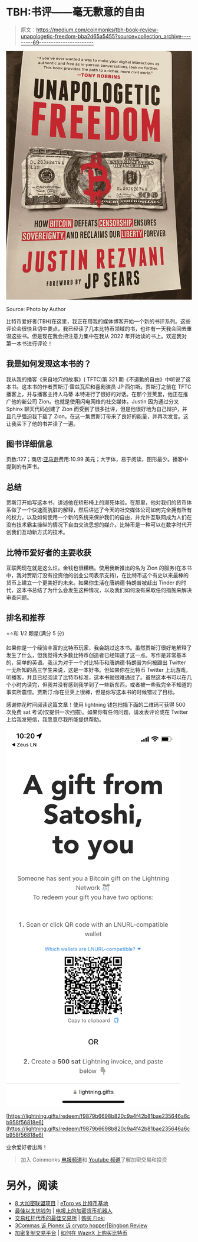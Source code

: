 # TBH:书评——毫无歉意的自由

> 原文：<https://medium.com/coinmonks/tbh-book-review-unapologetic-freedom-bba2d65a5455?source=collection_archive---------69----------------------->

![](img/7de563610b46ffa1a6decf85424d9d59.png)

Source: Photo by Author

比特币爱好者(TBH)在这里，我正在用我的媒体博客开始一个新的书评系列。这些评论会很快且切中要点。我已经读了几本比特币领域的书，也许有一天我会回去重温这些书。但是现在我会把注意力集中在我从 2022 年开始读的书上。欢迎我对第一本书进行评论！

## 我是如何发现这本书的？

我从我的播客《来自地穴的故事》( TFTC)第 321 期《不道歉的自由》中听说了这本书。这本书的作者贾斯汀·雷兹瓦尼和喜剧演员 JP·西尔斯。贾斯汀之前在 TFTC 播客上，并与播客主持人马蒂·本特进行了很好的对话。在那个豆荚里，他正在推广他的新公司 Zion。也就是使用闪电网络的社交媒体。Justin 因为通过分叉 Sphinx 聊天代码创建了 Zion 而受到了很多批评，但是他很好地为自己辩护，并且几乎强迫我下载了 Zion。在这一集贾斯汀带来了良好的能量，并再次发言。这让我买下了他的书并读了一遍。

## 图书详细信息

页数:127；商店:[亚马逊](https://www.amazon.com/dp/B09WXG2V24/ref=cm_sw_r_cp_api_i_S3HXSH7V4D70J2FKQ07J?_encoding=UTF8&psc=1)费用:10.99 美元；大字体，易于阅读，图形最少。播客中提到的有声书。

## **总结**

贾斯汀开始写这本书，讲述他在矫形椅上的濒死体验。在那里，他对我们的货币体系做了一个快速而肮脏的解释，然后讲述了今天的社交媒体公司如何完全拥有所有的权力，以及如何使用一个新的系统来保护我们的自由，并允许互联网成为人们在没有技术霸主操纵的情况下自由交流思想的媒介。比特币是一种可以在数字时代开创我们互动新方式的技术。

## 比特币爱好者的主要收获

互联网现在就是这么烂。金钱也很糟糕。使用我新推出的名为 Zion 的服务(在本书中，我对贾斯汀没有投资他的创业公司表示支持)，在比特币这个有史以来最棒的货币上建立一个更美好的未来。如果你生活在唐纳德·特朗普被赶出 Tinder 的时代，这本书总结了为什么会发生这种情况，以及我们如何没有采取任何措施来解决审查问题。

## 排名和推荐

⭐️⭐️和 1/2 颗星(满分 5 分)

如果你是一个经验丰富的比特币玩家，我会跳过这本书。虽然贾斯汀很好地解释了发生了什么，但我觉得大多数比特币创造者已经知道了这一点。写作是非常基本的，简单的英语。我认为对于一个对比特币和唐纳德·特朗普为何被踢出 Twitter 一无所知的高三学生来说，这是一本好书。但如果你在比特币 Twitter 上玩游戏，听播客，并且已经阅读了比特币标准，这本书就很难通过了。虽然这本书可以在几个小时内读完，但我并没有感到我学到了一些新东西，或者被一些我完全不知道的事实所震惊。贾斯汀:你在豆荚上很棒，但是你写这本书的时候错过了目标。

感谢你花时间阅读这篇文章！使用 lightning 钱包扫描下面的二维码可获得 500 次免费 sat 考试(仅提供一次扫描)。如果你有任何问题，请发表评论或在 Twitter 上给我发短信，我愿意尽我所能提供帮助。

![](img/247e7dad801313bd4622a403a22ffcd3.png)

[https://lightning.gifts/redeem/f9879b6698b820c9a4f42b81bae235646a6cb958f56818e6](https://lightning.gifts/redeem/f9879b6698b820c9a4f42b81bae235646a6cb958f56818e6)

业余爱好者出局！

> 加入 Coinmonks [电报频道](https://t.me/coincodecap)和 [Youtube 频道](https://www.youtube.com/c/coinmonks/videos)了解加密交易和投资

# 另外，阅读

*   [8 大加密联盟项目](https://coincodecap.com/crypto-affiliate-programs) | [eToro vs 比特币基地](https://coincodecap.com/etoro-vs-coinbase)
*   [最佳以太坊钱包](https://coincodecap.com/best-ethereum-wallets) | [电报上的加密货币机器人](https://coincodecap.com/telegram-crypto-bots)
*   [交易杠杆代币的最佳交易所](https://coincodecap.com/leveraged-token-exchanges) | [购买 Floki](https://coincodecap.com/buy-floki-inu-token)
*   [3Commas 诉 Pionex 诉 crypto hopper](https://coincodecap.com/3commas-vs-pionex-vs-cryptohopper)|[Bingbon Review](https://coincodecap.com/bingbon-review)
*   [加密复制交易平台](/coinmonks/top-10-crypto-copy-trading-platforms-for-beginners-d0c37c7d698c) | [如何在 WazirX 上购买比特币](/coinmonks/buy-bitcoin-on-wazirx-2d12b7989af1)